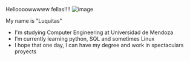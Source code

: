 Helloooowwwww fellas!!!!
![image](https://user-images.githubusercontent.com/65192853/163045003-9945058a-9808-4b56-a27f-c97653f5b2ce.png)

My name is "Luquitas"

- I'm studying Computer Engineering at Universidad de Mendoza
- I’m currently learning python, SQL and sometimes Linux
- I hope that one day, I can have my degree and work in spectaculars proyects

